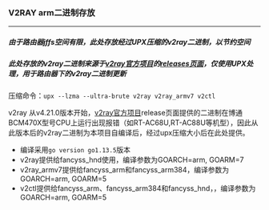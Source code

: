 ### V2RAY arm二进制存放
***
##### 由于路由器jffs空间有限，此处存放经过UPX压缩的v2ray二进制，以节约空间<br/>
##### 此处存放的v2ray二进制来源于[v2ray官方项目](https://github.com/v2fly/v2ray-core)的[releases页面](https://github.com/v2fly/v2ray-core/releases)，仅使用UPX处理，用于路由器下的v2ray二进制更新<br/>

压缩命令：`upx --lzma --ultra-brute v2ray v2ray_armv7 v2ctl`

v2ray 从v4.21.0版本开始，[v2ray官方项目](https://github.com/v2fly/v2ray-core)release页面提供的二进制在博通BCM470X型号CPU上运行出现报错（如RT-AC68U,RT-AC88U等机型），因此从此版本后的v2ray二进制为本项目自编译后，经过upx压缩大小后在此处提供。

- 编译采用`go version go1.13.5`版本
- v2ray提供给fancyss_hnd使用，编译参数为GOARCH=arm, GOARM=7
- v2ray_armv7提供给fancyss_arm和fancyss_arm384，编译参数为GOARCH=arm, GOARM=5
- v2ctl提供给fancyss_arm、fancyss_arm384和fancyss_hnd，，编译参数为GOARCH=arm, GOARM=5